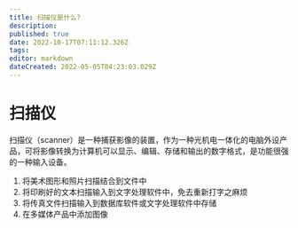 ```yaml
---
title: 扫描仪是什么?
description: 
published: true
date: 2022-10-17T07:11:12.326Z
tags: 
editor: markdown
dateCreated: 2022-05-05T04:23:03.029Z
---
```


# 扫描仪
扫描仪（scanner）是一种捕获影像的装置，作为一种光机电一体化的电脑外设产品，可将影像转换为计算机可以显示、编辑、存储和输出的数字格式，是功能很强的一种输入设备。

1. 将美术图形和照片扫描结合到文件中
2. 将印刷好的文本扫描输入到文字处理软件中，免去重新打字之麻烦
3. 将传真文件扫描输入到数据库软件或文字处理软件中存储
4. 在多媒体产品中添加图像
